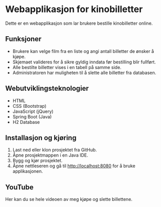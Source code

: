 # Webapplikasjon for kinobilletter

Dette er en webapplikasjon som lar brukere bestille kinobilletter online.

## Funksjoner

- Brukere kan velge film fra en liste og angi antall billetter de ønsker å kjøpe.
- Skjemaet valideres for å sikre gyldig inndata før bestilling blir fullført.
- Alle bestilte billetter vises i en tabell på samme side.
- Administratoren har muligheten til å slette alle billetter fra databasen.

## Webutviklingsteknologier

- HTML
- CSS (Bootstrap)
- JavaScript (jQuery)
- Spring Boot (Java)
- H2 Database

## Installasjon og kjøring

1. Last ned eller klon prosjektet fra GitHub.
2. Åpne prosjektmappen i en Java IDE.
3. Bygg og kjør prosjektet.
4. Åpne nettleseren og gå til [http://localhost:8080](http://localhost:8080) for å bruke applikasjonen.

## YouTube
Her kan du se hele videoen av meg kjøpe og slette billettene. 
  
